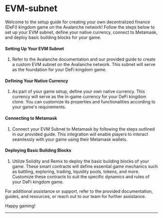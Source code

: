 # EVM-subnet

Welcome to the setup guide for creating your own decentralized finance (DeFi) kingdom game on the Avalanche network! Follow the steps below to set up your EVM subnet, define your native currency, connect to Metamask, and deploy basic building blocks for your game.

#### Setting Up Your EVM Subnet

1. Refer to the Avalanche documentation and our provided guide to create a custom EVM subnet on the Avalanche network. This subnet will serve as the foundation for your DeFi kingdom game.

#### Defining Your Native Currency

1. As part of your game setup, define your own native currency. This currency will serve as the in-game currency for your DeFi kingdom clone. You can customize its properties and functionalities according to your game's requirements.

#### Connecting to Metamask

1. Connect your EVM Subnet to Metamask by following the steps outlined in our provided guide. This integration will enable players to interact seamlessly with your game using their Metamask wallets.

#### Deploying Basic Building Blocks

1. Utilize Solidity and Remix to deploy the basic building blocks of your game. These smart contracts will define essential game mechanics such as battling, exploring, trading, liquidity pools, tokens, and more. Customize these contracts to suit the specific dynamics and rules of your DeFi kingdom game.


For additional assistance or support, refer to the provided documentation, guides, and resources, or reach out to our team for further assistance.

Happy gaming!

---
